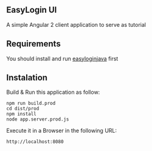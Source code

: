 ## EasyLogin UI

A simple Angular 2 client application to serve as tutorial

## Requirements

You should install and run [easyloginjava](https://github.com/alejovicu/easyjavalogin) first

## Instalation

Build & Run this application as follow:

```
npm run build.prod
cd dist/prod
npm install
node app.server.prod.js
```

Execute it in a Browser in the following URL:

```
http://localhost:8080
```
